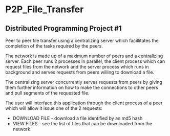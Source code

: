 # P2P_File_Transfer
## Distributed Programming Project #1
<p>Peer to peer file transfer using a centralizing server which facillitates the completion of the tasks required by the peers.</p>

<p>The network is made up of a maximum number of peers and a centralizing server. 
Each peer runs 2 processes in parallel, the client process which can request files from the network and the server process which runs in background and serves requests from peers willing to download a file. 
</p>
<p>
The centralizing server concurrently serves requests from peers by giving them further information on how to make the connections to other peers and pull segments of the requested file. 
</p>


The user will interface this application through the client process of a peer which will allow it issue one of the 2 requests: 
- DOWNLOAD FILE   - download a file identified by an md5 hash 
- VIEW FILES      - see the list of files that can be downloaded from the network. 
